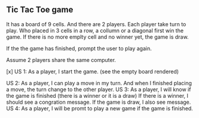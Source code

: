 ## Tic Tac Toe game

It has a board of 9 cells.
And there are 2 players.
Each player take turn to play.
Who placed in 3 cells in a row, a collumn or a diagonal first win the game.
If there is no more emplty cell and no winner yet, the game is draw.

If the the game has finished, prompt the user to play again.

Assume 2 players share the same computer.

[x] US 1: As a player, I start the game. (see the empty board rendered)

US 2: As a player, I can play a move in my turn. And when I finished placing a move, the turn change to the other player.
US 3: As a player, I will know if the game is finished (there is a winner or it is a draw)
If there is a winner, I should see a congration message. If the game is draw, I also see message.
US 4: As a player, I will be promt to play a new game if the game is finished.
